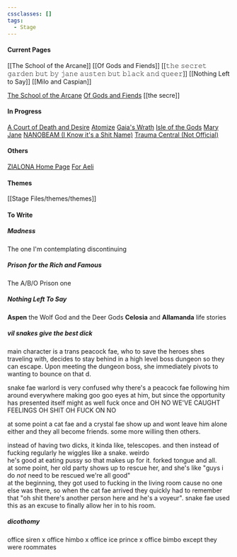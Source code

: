 ```yaml
---
cssclasses: []
tags:
  - Stage
---
```

#### Current Pages
[[The School of the Arcane]]
[[Of Gods and Fiends]]
[[𝚝𝚑𝚎 𝚜𝚎𝚌𝚛𝚎𝚝 𝚐𝚊𝚛𝚍𝚎𝚗 𝚋𝚞𝚝 𝚋𝚢 𝚓𝚊𝚗𝚎 𝚊𝚞𝚜𝚝𝚎𝚗 𝚋𝚞𝚝 𝚋𝚕𝚊𝚌𝚔 𝚊𝚗𝚍 𝚚𝚞𝚎𝚎𝚛]]
[[Nothing Left to Say]]
[[Milo and Caspian]]

[The School of the Arcane](Dreams/01%20The%20School%20of%20the%20Arcane/The%20School%20of%20the%20Arcane.md)
[Of Gods and Fiends](Dreams/02%20Of%20Gods%20and%20Fiends/Of%20Gods%20and%20Fiends.md)
[[the secre]]

#### In Progress
[A Court of Death and Desire](Dreams/A%20Court%20of%20Death%20and%20Desire.md)
[Atomize](Dreams/Atomize.md)
[Gaia's Wrath](Dreams/Gaia's%20Wrath.md)
[Isle of the Gods](Dreams/Isle%20of%20the%20Gods.md)
[Mary Jane](Dreams/Mary%20Jane.md)
[NANOBEAM (I Know it's a Shit Name)](Dreams/NANOBEAM%20(I%20Know%20it's%20a%20Shit%20Name).md)
[Trauma Central (Not Official)](Dreams/Trauma%20Central%20(Not%20Official).md)

#### Others
[ZIALONA Home Page](ZIALONA%20Home%20Page.md)
[For Aeli](For%20Aeli.md)

#### Themes
[[Stage Files/themes/themes]]

#### To Write

##### Madness
The one I'm contemplating discontinuing

##### Prison for the Rich and Famous
The A/B/O Prison one

##### Nothing Left To Say
**Aspen** the Wolf God and the Deer Gods **Celosia** and **Allamanda** life stories

##### vil snakes give the best dick
main character is a trans peacock fae, who to save the heroes shes traveling with, decides to stay behind in a high level boss dungeon so they can escape. Upon meeting the dungeon boss, she immediately pivots to wanting to bounce on that d.  

snake fae warlord is very confused why there's a peacock fae following him around everywhere making goo goo eyes at him, but since the opportunity has presented itself might as well fuck once and OH NO WE'VE CAUGHT FEELINGS OH SHIT OH FUCK ON NO  

at some point a cat fae and a crystal fae show up and wont leave him alone either and they all become friends. some more willing then others.  
  
instead of having two dicks, it kinda like, telescopes. and then instead of fucking regularly he wiggles like a snake. weirdo  
he's good at eating pussy so that makes up for it. forked tongue and all.  
at some point, her old party shows up to rescue her, and she's like "guys i do *not* need to be rescued we're all good"  
at the beginning, they got used to fucking in the living room cause no one else was there, so when the cat fae arrived they quickly had to remember that "oh shit there's another person here and he's a voyeur". snake fae used this as an excuse to finally allow her in to his room.

##### dicothomy
office siren x office himbo x office ice prince x office bimbo except they were roommates